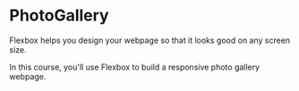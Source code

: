 # PhotoGallery
Flexbox helps you design your webpage so that it looks good on any screen size.

In this course, you'll use Flexbox to build a responsive photo gallery webpage.
